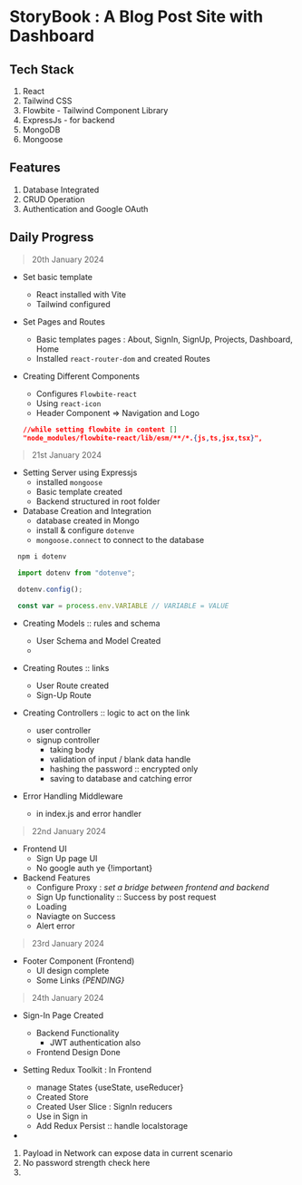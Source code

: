 # StoryBook : A Blog Post Site with Dashboard

## Tech Stack

1. React
2. Tailwind CSS
3. Flowbite - Tailwind Component Library
4. ExpressJs - for backend
5. MongoDB
6. Mongoose

## Features

1. Database Integrated
2. CRUD Operation
3. Authentication and Google OAuth

## Daily Progress

> 20th January 2024

- Set basic template
  - React installed with Vite
  - Tailwind configured
- Set Pages and Routes
  - Basic templates pages : About, SignIn, SignUp, Projects, Dashboard, Home
  - Installed `react-router-dom` and created Routes
- Creating Different Components

  - Configures `Flowbite-react`
  - Using `react-icon`
  - Header Component => Navigation and Logo

  ```json
  //while setting flowbite in content []
  "node_modules/flowbite-react/lib/esm/**/*.{js,ts,jsx,tsx}",
  ```

> 21st January 2024

- Setting Server using Expressjs
  - installed `mongoose`
  - Basic template created
  - Backend structured in root folder
- Database Creation and Integration
  - database created in Mongo
  - install & configure `dotenve`
  - `mongoose.connect` to connect to the database

```js
  npm i dotenv

  import dotenv from "dotenve";

  dotenv.config();

  const var = process.env.VARIABLE // VARIABLE = VALUE

```

- Creating Models :: rules and schema

  - User Schema and Model Created
  -

- Creating Routes :: links

  - User Route created
  - Sign-Up Route

- Creating Controllers :: logic to act on the link
  - user controller
  - signup controller
    - taking body
    - validation of input / blank data handle
    - hashing the password :: encrypted only
    - saving to database and catching error
- Error Handling Middleware
  - in index.js and error handler

> 22nd January 2024

- Frontend UI
  - Sign Up page UI
  - No google auth ye {!important}
- Backend Features
  - Configure Proxy : _set a bridge between frontend and backend_
  - Sign Up functionality :: Success by post request
  - Loading
  - Naviagte on Success
  - Alert error

> 23rd January 2024

- Footer Component (Frontend)
  - UI design complete
  - Some Links _{PENDING}_

> 24th January 2024
- Sign-In Page Created
  - Backend Functionality
    - JWT authentication also
  - Frontend Design Done
  
-  Setting Redux Toolkit : In Frontend 
   -  manage States {useState, useReducer}
   -  Created Store
   -  Created User Slice : SignIn reducers
   -  Use in Sign in 
   -  Add Redux Persist :: handle localstorage
- 




<!-- ! ALERTS -->

1. Payload in Network can expose data in current scenario
2. No password strength check here
3.
